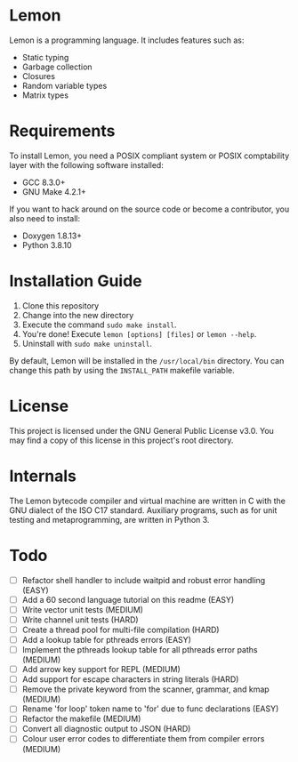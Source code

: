 # Lemon

Lemon is a programming language. It includes features such as:

- Static typing
- Garbage collection
- Closures
- Random variable types
- Matrix types

# Requirements

To install Lemon, you need a POSIX compliant system or POSIX comptability layer with the following software installed:

- GCC 8.3.0+
- GNU Make 4.2.1+

If you want to hack around on the source code or become a contributor, you also need to install:

- Doxygen 1.8.13+
- Python 3.8.10

# Installation Guide

1. Clone this repository
2. Change into the new directory
3. Execute the command `sudo make install`.
4. You're done! Execute `lemon [options] [files]` or `lemon --help`.
5. Uninstall with `sudo make uninstall`.

By default, Lemon will be installed in the `/usr/local/bin` directory. You can change this path by using the `INSTALL_PATH` makefile variable.

# License

This project is licensed under the GNU General Public License v3.0. You may find a copy of this license in this project's root directory.

# Internals

The Lemon bytecode compiler and virtual machine are written in C with the GNU dialect of the ISO C17 standard. Auxiliary programs, such as for unit testing and metaprogramming, are written in Python 3.

# Todo

- [ ] Refactor shell handler to include waitpid and robust error handling (EASY)
- [ ] Add a 60 second language tutorial on this readme (EASY)
- [ ] Write vector unit tests (MEDIUM)
- [ ] Write channel unit tests (HARD)
- [ ] Create a thread pool for multi-file compilation (HARD)
- [ ] Add a lookup table for pthreads errors (EASY)
- [ ] Implement the pthreads lookup table for all pthreads error paths (MEDIUM)
- [ ] Add arrow key support for REPL (MEDIUM)
- [ ] Add support for escape characters in string literals (HARD)
- [ ] Remove the private keyword from the scanner, grammar, and kmap (MEDIUM)
- [ ] Rename 'for loop' token name to 'for' due to func declarations (EASY)
- [ ] Refactor the makefile (MEDIUM)
- [ ] Convert all diagnostic output to JSON (HARD)
- [ ] Colour user error codes to differentiate them from compiler errors (MEDIUM)
